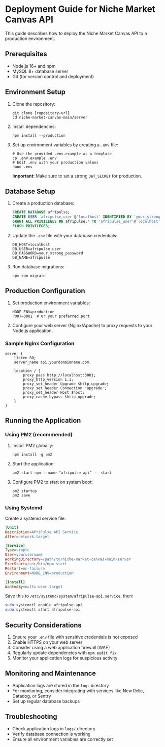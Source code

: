 # Deployment Guide for Niche Market Canvas API

This guide describes how to deploy the Niche Market Canvas API to a production environment.

## Prerequisites

- Node.js 16+ and npm
- MySQL 8+ database server
- Git (for version control and deployment)

## Environment Setup

1. Clone the repository:
   ```
   git clone [repository-url]
   cd niche-market-canvas-main/server
   ```

2. Install dependencies:
   ```
   npm install --production
   ```

3. Set up environment variables by creating a `.env` file:
   ```
   # Use the provided .env.example as a template
   cp .env.example .env
   # Edit .env with your production values
   nano .env
   ```

   **Important:** Make sure to set a strong `JWT_SECRET` for production.

## Database Setup

1. Create a production database:
   ```sql
   CREATE DATABASE afripulse;
   CREATE USER 'afripulse_user'@'localhost' IDENTIFIED BY 'your_strong_password';
   GRANT ALL PRIVILEGES ON afripulse.* TO 'afripulse_user'@'localhost';
   FLUSH PRIVILEGES;
   ```

2. Update the `.env` file with your database credentials:
   ```
   DB_HOST=localhost
   DB_USER=afripulse_user
   DB_PASSWORD=your_strong_password
   DB_NAME=afripulse
   ```

3. Run database migrations:
   ```
   npm run migrate
   ```

## Production Configuration

1. Set production environment variables:
   ```
   NODE_ENV=production
   PORT=3001  # Or your preferred port
   ```

2. Configure your web server (Nginx/Apache) to proxy requests to your Node.js application.

### Sample Nginx Configuration

```nginx
server {
    listen 80;
    server_name api.yourdomainname.com;

    location / {
        proxy_pass http://localhost:3001;
        proxy_http_version 1.1;
        proxy_set_header Upgrade $http_upgrade;
        proxy_set_header Connection 'upgrade';
        proxy_set_header Host $host;
        proxy_cache_bypass $http_upgrade;
    }
}
```

## Running the Application

### Using PM2 (recommended)

1. Install PM2 globally:
   ```
   npm install -g pm2
   ```

2. Start the application:
   ```
   pm2 start npm --name "afripulse-api" -- start
   ```

3. Configure PM2 to start on system boot:
   ```
   pm2 startup
   pm2 save
   ```

### Using Systemd

Create a systemd service file:

```ini
[Unit]
Description=AfriPulse API Service
After=network.target

[Service]
Type=simple
User=yourusername
WorkingDirectory=/path/to/niche-market-canvas-main/server
ExecStart=/usr/bin/npm start
Restart=on-failure
Environment=NODE_ENV=production

[Install]
WantedBy=multi-user.target
```

Save this to `/etc/systemd/system/afripulse-api.service`, then:

```bash
sudo systemctl enable afripulse-api
sudo systemctl start afripulse-api
```

## Security Considerations

1. Ensure your `.env` file with sensitive credentials is not exposed
2. Enable HTTPS on your web server
3. Consider using a web application firewall (WAF)
4. Regularly update dependencies with `npm audit fix`
5. Monitor your application logs for suspicious activity

## Monitoring and Maintenance

- Application logs are stored in the `logs` directory
- For monitoring, consider integrating with services like New Relic, Datadog, or Sentry
- Set up regular database backups

## Troubleshooting

- Check application logs in `logs/` directory
- Verify database connection is working
- Ensure all environment variables are correctly set
